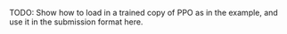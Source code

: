 TODO: Show how to load in a trained copy of PPO as in the example, and use it in the submission format here.